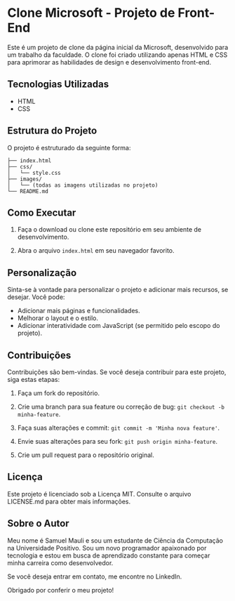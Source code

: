 
# Clone Microsoft - Projeto de Front-End

Este é um projeto de clone da página inicial da Microsoft, desenvolvido para um trabalho da faculdade. O clone foi criado utilizando apenas HTML e CSS para aprimorar as habilidades de design e desenvolvimento front-end.

## Tecnologias Utilizadas

- HTML
- CSS

## Estrutura do Projeto

O projeto é estruturado da seguinte forma:

```
├── index.html
├── css/
│   └── style.css
├── images/
│   └── (todas as imagens utilizadas no projeto)
└── README.md
```

## Como Executar

1. Faça o download ou clone este repositório em seu ambiente de desenvolvimento.

2. Abra o arquivo `index.html` em seu navegador favorito.

## Personalização

Sinta-se à vontade para personalizar o projeto e adicionar mais recursos, se desejar. Você pode:

- Adicionar mais páginas e funcionalidades.
- Melhorar o layout e o estilo.
- Adicionar interatividade com JavaScript (se permitido pelo escopo do projeto).

## Contribuições

Contribuições são bem-vindas. Se você deseja contribuir para este projeto, siga estas etapas:

1. Faça um fork do repositório.

2. Crie uma branch para sua feature ou correção de bug: `git checkout -b minha-feature`.

3. Faça suas alterações e commit: `git commit -m 'Minha nova feature'`.

4. Envie suas alterações para seu fork: `git push origin minha-feature`.

5. Crie um pull request para o repositório original.

## Licença

Este projeto é licenciado sob a Licença MIT. Consulte o arquivo LICENSE.md para obter mais informações.

## Sobre o Autor

Meu nome é Samuel Mauli e sou um estudante de Ciência da Computação na Universidade Positivo. Sou um novo programador apaixonado por tecnologia e estou em busca de aprendizado constante para começar minha carreira como desenvolvedor.

Se você deseja entrar em contato, me encontre no LinkedIn.

Obrigado por conferir o meu projeto!
